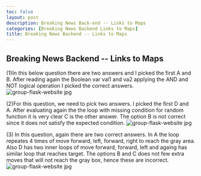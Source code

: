 ```yaml
---
toc: false
layout: post
description: Breaking News Back-end -- Links to Maps
categories: [Breaking News Backend Links to Maps]
title: Breaking News Backend -- Links to Maps
---
```


## Breaking News Backend -- Links to Maps


 (1)In this below question there are two answers and I picked the first A and B. After reading again the Boolean var val1 and va2 applying the AND and NOT logical operation I picked the correct answers.
<img src="{{site.baseurl}}/images/q1.jpg" alt="group-flask-website jpg">

(2)For this question, we need to pick two answers.  I picked the first D and A. After evaluating again the the loop with missing condition for random function it is very clear C is the other answer. The option B is not correct since it does not satisfy the expected condition.
<img src="{{site.baseurl}}/images/q2.jpg" alt="group-flask-website jpg">

 (3) In this question, again there are two correct answers. In A the loop repeates 4 times of move forward, left, forward, right to reach the gray area. Also D has two inner loops of move forward, forward, left and againg has similar loop that reaches target. The options B and C does not few extra moves that will not reach the gray box, hence these are incorrect.
<img src="{{site.baseurl}}/images/q3.jpg" alt="group-flask-website jpg">
